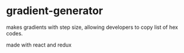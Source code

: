 # gradient-generator

makes gradients with step size, allowing developers to copy list of hex codes.

made with react and redux

